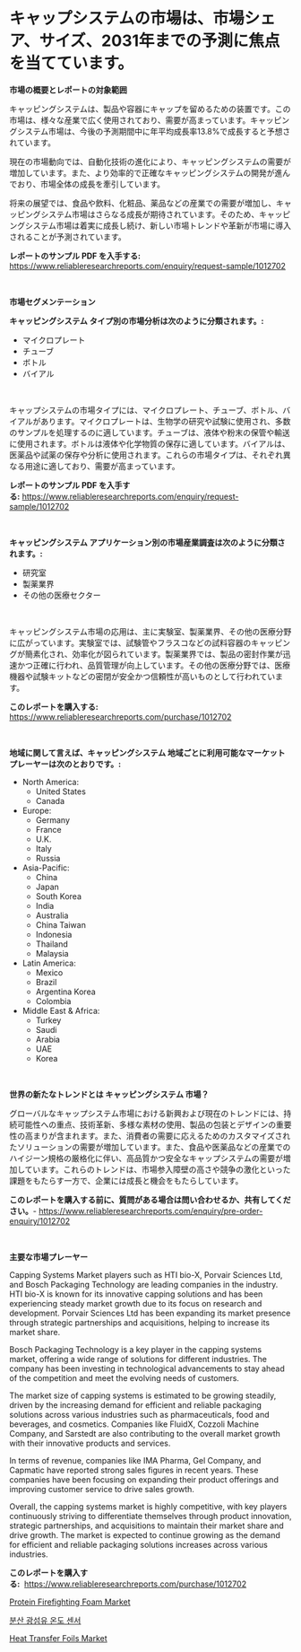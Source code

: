 <p><h1>キャップシステムの市場は、市場シェア、サイズ、2031年までの予測に焦点を当てています。</h1></p><p><strong>市場の概要とレポートの対象範囲</strong></p>
<p><p>キャッピングシステムは、製品や容器にキャップを留めるための装置です。この市場は、様々な産業で広く使用されており、需要が高まっています。キャッピングシステム市場は、今後の予測期間中に年平均成長率13.8%で成長すると予想されています。</p><p>現在の市場動向では、自動化技術の進化により、キャッピングシステムの需要が増加しています。また、より効率的で正確なキャッピングシステムの開発が進んでおり、市場全体の成長を牽引しています。</p><p>将来の展望では、食品や飲料、化粧品、薬品などの産業での需要が増加し、キャッピングシステム市場はさらなる成長が期待されています。そのため、キャッピングシステム市場は着実に成長し続け、新しい市場トレンドや革新が市場に導入されることが予測されています。</p></p>
<p><strong>レポートのサンプル PDF を入手する:</strong> <a href="https://www.reliableresearchreports.com/enquiry/request-sample/1012702">https://www.reliableresearchreports.com/enquiry/request-sample/1012702</a></p>
<p>&nbsp;</p>
<p><strong>市場セグメンテーション</strong></p>
<p><strong>キャッピングシステム タイプ別の市場分析は次のように分類されます。:</strong></p>
<p><ul><li>マイクロプレート</li><li>チューブ</li><li>ボトル</li><li>バイアル</li></ul></p>
<p>&nbsp;</p>
<p><p>キャップシステムの市場タイプには、マイクロプレート、チューブ、ボトル、バイアルがあります。マイクロプレートは、生物学の研究や試験に使用され、多数のサンプルを処理するのに適しています。チューブは、液体や粉末の保管や輸送に使用されます。ボトルは液体や化学物質の保存に適しています。バイアルは、医薬品や試薬の保存や分析に使用されます。これらの市場タイプは、それぞれ異なる用途に適しており、需要が高まっています。</p></p>
<p><strong>レポートのサンプル PDF を入手する:</strong>&nbsp;<a href="https://www.reliableresearchreports.com/enquiry/request-sample/1012702">https://www.reliableresearchreports.com/enquiry/request-sample/1012702</a></p>
<p>&nbsp;</p>
<p><strong> キャッピングシステム アプリケーション別の市場産業調査は次のように分類されます。:</strong></p>
<p><ul><li>研究室</li><li>製薬業界</li><li>その他の医療セクター</li></ul></p>
<p>&nbsp;</p>
<p><p>キャッピングシステム市場の応用は、主に実験室、製薬業界、その他の医療分野に広がっています。実験室では、試験管やフラスコなどの試料容器のキャッピングが簡素化され、効率化が図られています。製薬業界では、製品の密封作業が迅速かつ正確に行われ、品質管理が向上しています。その他の医療分野では、医療機器や試験キットなどの密閉が安全かつ信頼性が高いものとして行われています。</p></p>
<p><strong>このレポートを購入する:</strong>&nbsp; <a href="https://www.reliableresearchreports.com/purchase/1012702">https://www.reliableresearchreports.com/purchase/1012702</a></p>
<p>&nbsp;</p>
<p><strong>地域に関して言えば、キャッピングシステム 地域ごとに利用可能なマーケットプレーヤーは次のとおりです。:</strong></p>
<p><ul>
    <li>
        North America:
        <ul>
            <li>United States</li>
            <li>Canada</li>
        </ul>
    </li>
    <li>
        Europe:
        <ul>
            <li>Germany</li>
            <li>France</li>
            <li>U.K.</li>
            <li>Italy</li>
            <li>Russia</li>
        </ul>
    </li>
    <li>
        Asia-Pacific:
        <ul>
            <li>China</li>
            <li>Japan</li>
            <li>South Korea</li>
            <li>India</li>
            <li>Australia</li>
            <li>China Taiwan</li>
            <li>Indonesia</li>
            <li>Thailand</li>
            <li>Malaysia</li>
        </ul>
    </li>
    <li>
        Latin America:
        <ul>
            <li>Mexico</li>
            <li>Brazil</li>
            <li>Argentina Korea</li>
            <li>Colombia</li>
        </ul>
    </li>
    <li>
        Middle East & Africa:
        <ul>
            <li>Turkey</li>
            <li>Saudi</li>
            <li>Arabia</li>
            <li>UAE</li>
            <li>Korea</li>
        </ul>
    </li>
    </ul></p>
<p>&nbsp;</p>
<p><strong>世界の新たなトレンドとは キャッピングシステム 市場？</strong></p>
<p><p>グローバルなキャップシステム市場における新興および現在のトレンドには、持続可能性への重点、技術革新、多様な素材の使用、製品の包装とデザインの重要性の高まりが含まれます。また、消費者の需要に応えるためのカスタマイズされたソリューションの需要が増加しています。また、食品や医薬品などの産業でのハイジーン規格の厳格化に伴い、高品質かつ安全なキャップシステムの需要が増加しています。これらのトレンドは、市場参入障壁の高さや競争の激化といった課題をもたらす一方で、企業には成長と機会をもたらしています。</p></p>
<p><strong>このレポートを購入する前に、質問がある場合は問い合わせるか、共有してください。</strong>- <a href="https://www.reliableresearchreports.com/enquiry/pre-order-enquiry/1012702">https://www.reliableresearchreports.com/enquiry/pre-order-enquiry/1012702</a></p>
<p>&nbsp;</p>
<p><strong>主要な市場プレーヤー</strong></p>
<p><p>Capping Systems Market players such as HTI bio-X, Porvair Sciences Ltd, and Bosch Packaging Technology are leading companies in the industry. HTI bio-X is known for its innovative capping solutions and has been experiencing steady market growth due to its focus on research and development. Porvair Sciences Ltd has been expanding its market presence through strategic partnerships and acquisitions, helping to increase its market share.</p><p>Bosch Packaging Technology is a key player in the capping systems market, offering a wide range of solutions for different industries. The company has been investing in technological advancements to stay ahead of the competition and meet the evolving needs of customers.</p><p>The market size of capping systems is estimated to be growing steadily, driven by the increasing demand for efficient and reliable packaging solutions across various industries such as pharmaceuticals, food and beverages, and cosmetics. Companies like FluidX, Cozzoli Machine Company, and Sarstedt are also contributing to the overall market growth with their innovative products and services.</p><p>In terms of revenue, companies like IMA Pharma, Gel Company, and Capmatic have reported strong sales figures in recent years. These companies have been focusing on expanding their product offerings and improving customer service to drive sales growth.</p><p>Overall, the capping systems market is highly competitive, with key players continuously striving to differentiate themselves through product innovation, strategic partnerships, and acquisitions to maintain their market share and drive growth. The market is expected to continue growing as the demand for efficient and reliable packaging solutions increases across various industries.</p></p>
<p><strong>このレポートを購入する:</strong>&nbsp;&nbsp;<a href="https://www.reliableresearchreports.com/purchase/1012702">https://www.reliableresearchreports.com/purchase/1012702</a></p>
<p><p><a href="https://military-diascia-e68.notion.site/Protein-Firefighting-Foam-Market-Research-Report-Unlocks-Analysis-on-the-Market-Financial-Status-Ma-9f414641e07d49de90565d2cc7633b43">Protein Firefighting Foam Market</a></p><p><a href="https://github.com/LanceOlsotn8978/Market-Research-Report-List-1/blob/main/680766810442.md">분산 광섬유 온도 센서</a></p><p><a href="https://meowing-canidae-761.notion.site/Heat-Transfer-Foils-Market-Research-Report-The-Key-To-Successful-Business-Strategy-Forecasted-for-P-8deaf043106549548c13efc052d1c7b3">Heat Transfer Foils Market</a></p></p>